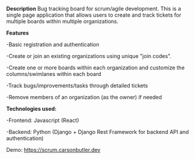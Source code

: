 **Description**
 Bug tracking board for scrum/agile development. This is a single page application that allows users to create and track tickets for multiple boards within multiple organizations.



**Features**

-Basic registration and authentication

-Create or join an existing organizations using unique "join codes".

-Create one or more boards within each organization and customize the columns/swimlanes within each board

-Track bugs/improvements/tasks through detailed tickets

-Remove members of an organization (as the owner) if needed



**Technologies used:**

-Frontend: Javascript (React)

-Backend: Python (Django + Django Rest Framework for backend API and authentication)



Demo: https://scrum.carsonbutler.dev
